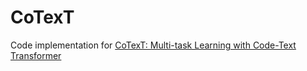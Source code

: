 # CoTexT
Code implementation for [CoTexT: Multi-task Learning with Code-Text Transformer](https://arxiv.org/abs/2105.08645)

